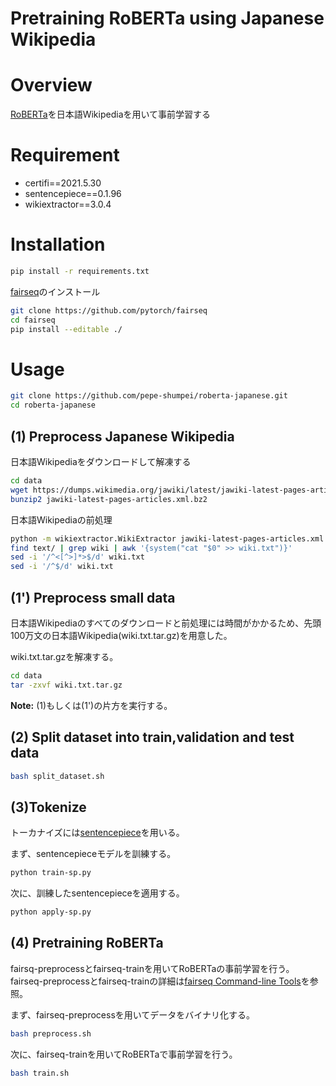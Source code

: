# Pretraining RoBERTa using Japanese Wikipedia 

# Overview
 
[RoBERTa](https://aclanthology.org/2021.ccl-1.108/)を日本語Wikipediaを用いて事前学習する
 
# Requirement
 
* certifi==2021.5.30
* sentencepiece==0.1.96
* wikiextractor==3.0.4
 
# Installation
 
```bash
pip install -r requirements.txt
```
[fairseq](https://github.com/pytorch/fairseq)のインストール

```bash
git clone https://github.com/pytorch/fairseq
cd fairseq
pip install --editable ./
```
 
# Usage
```bash
git clone https://github.com/pepe-shumpei/roberta-japanese.git
cd roberta-japanese
```

## (1) Preprocess Japanese Wikipedia
日本語Wikipediaをダウンロードして解凍する
```bash
cd data
wget https://dumps.wikimedia.org/jawiki/latest/jawiki-latest-pages-articles.xml.bz2
bunzip2 jawiki-latest-pages-articles.xml.bz2
```

日本語Wikipediaの前処理
```bash
python -m wikiextractor.WikiExtractor jawiki-latest-pages-articles.xml
find text/ | grep wiki | awk '{system("cat "$0" >> wiki.txt")}'
sed -i '/^<[^>]*>$/d' wiki.txt
sed -i '/^$/d' wiki.txt
```

## (1') Preprocess small data
日本語Wikipediaのすべてのダウンロードと前処理には時間がかかるため、先頭100万文の日本語Wikipedia(wiki.txt.tar.gz)を用意した。

wiki.txt.tar.gzを解凍する。
```bash
cd data
tar -zxvf wiki.txt.tar.gz
```

**Note:** (1)もしくは(1')の片方を実行する。

## (2) Split dataset into train,validation and test data
```bash
bash split_dataset.sh
```

## (3)Tokenize
トーカナイズには[sentencepiece](https://github.com/google/sentencepiece)を用いる。

まず、sentencepieceモデルを訓練する。
```bash
python train-sp.py
```
次に、訓練したsentencepieceを適用する。
```bash
python apply-sp.py
```

## (4) Pretraining RoBERTa
fairsq-preprocessとfairseq-trainを用いてRoBERTaの事前学習を行う。
fairseq-preprocessとfairseq-trainの詳細は[fairseq Command-line Tools](https://fairseq.readthedocs.io/en/latest/command_line_tools.html)を参照。

まず、fairseq-preprocessを用いてデータをバイナリ化する。
```bash
bash preprocess.sh
```

次に、fairseq-trainを用いてRoBERTaで事前学習を行う。
```bash
bash train.sh
```
